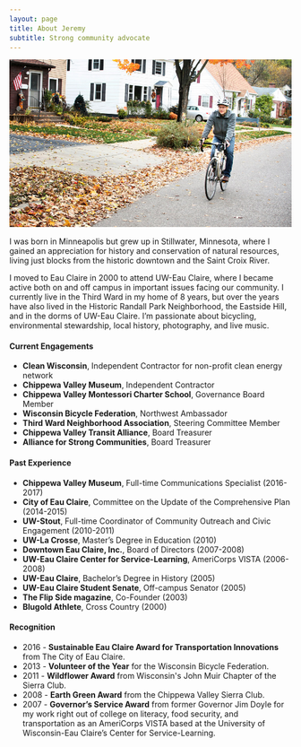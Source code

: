 ```yaml
---
layout: page
title: About Jeremy
subtitle: Strong community advocate
---
```


<img src="/img/jeremy_bike.jpg">

I was born in Minneapolis but grew up in Stillwater, Minnesota, where I gained an appreciation for history and conservation of natural resources, living just blocks from the historic downtown and the Saint Croix River. 

I moved to Eau Claire in 2000 to attend UW-Eau Claire, where I became active both on and off campus in important issues facing our community. I currently live in the Third Ward in my home of 8 years, but over the years have also lived in the Historic Randall Park Neighborhood, the Eastside Hill, and in the dorms of UW-Eau Claire. I’m passionate about bicycling, environmental stewardship, local history, photography, and live music.


#### Current Engagements

- **Clean Wisconsin**, Independent Contractor for non-profit clean energy network
- **Chippewa Valley Museum**, Independent Contractor
- **Chippewa Valley Montessori Charter School**, Governance Board Member
- **Wisconsin Bicycle Federation**, Northwest Ambassador
- **Third Ward Neighborhood Association**, Steering Committee Member
- **Chippewa Valley Transit Alliance**, Board Treasurer
- **Alliance for Strong Communities**, Board Treasurer

#### Past Experience

- **Chippewa Valley Museum**, Full-time Communications Specialist (2016-2017)
- **City of Eau Claire**, Committee on the Update of the Comprehensive Plan (2014-2015)
- **UW-Stout**, Full-time Coordinator of Community Outreach and Civic Engagement (2010-2011)
- **UW-La Crosse**, Master’s Degree in Education (2010)
- **Downtown Eau Claire, Inc.**, Board of Directors (2007-2008)
- **UW-Eau Claire Center for Service-Learning**, AmeriCorps VISTA (2006-2008)
- **UW-Eau Claire**, Bachelor’s Degree in History (2005)
- **UW-Eau Claire Student Senate**, Off-campus Senator (2005)
- **The Flip Side magazine**, Co-Founder (2003)
- **Blugold Athlete**, Cross Country (2000)

#### Recognition

- 2016 - **Sustainable Eau Claire Award for Transportation Innovations** from The City of Eau Claire.
- 2013 - **Volunteer of the Year** for the Wisconsin Bicycle Federation.
- 2011 - **Wildflower Award** from Wisconsin's John Muir Chapter of the Sierra Club.
- 2008 - **Earth Green Award** from the Chippewa Valley Sierra Club.
- 2007 - **Governor’s Service Award** from former Governor Jim Doyle for my work right out of college on literacy, food security, and transportation as an AmeriCorps VISTA based at the University of Wisconsin-Eau Claire’s Center for Service-Learning.


